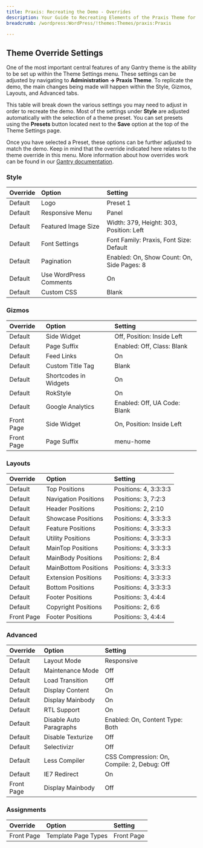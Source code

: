 ```yaml
---
title: Praxis: Recreating the Demo - Overrides
description: Your Guide to Recreating Elements of the Praxis Theme for WordPress
breadcrumb: /wordpress:WordPress/!themes:Themes/praxis:Praxis

---
```


Theme Override Settings
-----

One of the most important central features of any Gantry theme is the ability to be set up within the Theme Settings menu. These settings can be adjusted by navigating to **Administration -> Praxis Theme**. To replicate the demo, the main changes being made will happen within the Style, Gizmos, Layouts, and Advanced tabs.

This table will break down the various settings you may need to adjust in order to recreate the demo. Most of the settings under **Style** are adjusted automatically with the selection of a theme preset. You can set presets using the **Presets** button located next to the **Save** option at the top of the Theme Settings page.

Once you have selected a Preset, these options can be further adjusted to match the demo. Keep in mind that the override indicated here relates to the theme override in this menu. More information about how overrides work can be found in our [Gantry documentation][override].

### Style

| Override | Option                 | Setting                                    |  
| :------- | :--------------------- | :----------------------------------------- |  
| Default  | Logo                   | Preset 1                                   |  
| Default  | Responsive Menu        | Panel                                      |  
| Default  | Featured Image Size    | Width: 379, Height: 303, Position: Left    |  
| Default  | Font Settings          | Font Family: Praxis, Font Size: Default    |  
| Default  | Pagination             | Enabled: On, Show Count: On, Side Pages: 8 |  
| Default  | Use WordPress Comments | On                                         |  
| Default  | Custom CSS             | Blank                                      |  

### Gizmos

| Override   | Option                | Setting                      |  
| :--------- | :-------------------- | :--------------------------- |  
| Default    | Side Widget           | Off, Position: Inside Left   |  
| Default    | Page Suffix           | Enabled: Off, Class: Blank   |  
| Default    | Feed Links            | On                           |  
| Default    | Custom Title Tag      | Blank                        |  
| Default    | Shortcodes in Widgets | On                           |  
| Default    | RokStyle              | On                           |  
| Default    | Google Analytics      | Enabled: Off, UA Code: Blank |  
| Front Page | Side Widget           | On, Position: Inside Left    |  
| Front Page | Page Suffix           | menu-home                    |  

### Layouts

| Override   | Option               | Setting               |  
| :--------- | :------------------- | :-------------------- |  
| Default    | Top Positions        | Positions: 4, 3:3:3:3 |  
| Default    | Navigation Positions | Positions: 3, 7:2:3   |  
| Default    | Header Positions     | Positions: 2, 2:10    |  
| Default    | Showcase Positions   | Positions: 4, 3:3:3:3 |  
| Default    | Feature Positions    | Positions: 4, 3:3:3:3 |  
| Default    | Utility Positions    | Positions: 4, 3:3:3:3 |  
| Default    | MainTop Positions    | Positions: 4, 3:3:3:3 |  
| Default    | MainBody Positions   | Positions: 2, 8:4     |  
| Default    | MainBottom Positions | Positions: 4, 3:3:3:3 |  
| Default    | Extension Positions  | Positions: 4, 3:3:3:3 |  
| Default    | Bottom Positions     | Positions: 4, 3:3:3:3 |  
| Default    | Footer Positions     | Positions: 3, 4:4:4   |  
| Default    | Copyright Positions  | Positions: 2, 6:6     |  
| Front Page | Footer Positions     | Positions: 3, 4:4:4   |  

### Advanced

| Override   | Option                  | Setting                                     |  
| :--------- | :---------------------- | :------------------------------------------ |  
| Default    | Layout Mode             | Responsive                                  |  
| Default    | Maintenance Mode        | Off                                         |  
| Default    | Load Transition         | Off                                         |  
| Default    | Display Content         | On                                          |  
| Default    | Display Mainbody        | On                                          |  
| Default    | RTL Support             | On                                          |  
| Default    | Disable Auto Paragraphs | Enabled: On, Content Type: Both             |  
| Default    | Disable Texturize       | Off                                         |  
| Default    | Selectivizr             | Off                                         |  
| Default    | Less Compiler           | CSS Compression: On, Compile: 2, Debug: Off |  
| Default    | IE7 Redirect            | On                                          |  
| Front Page | Display Mainbody        | Off                                         |  


### Assignments

| Override   | Option              | Setting               |  
| :--------- | :------------------ | :-------------------- |  
| Front Page | Template Page Types | Front Page            |  

[demo]: assets/Praxis2.jpeg
[menu]: ../../start/menu.md
[override]: http://gantry-framework.org/documentation/wordpress/configure/